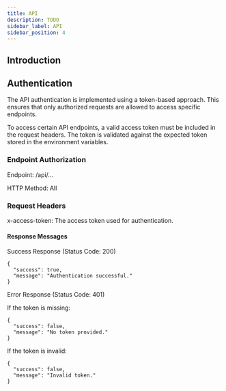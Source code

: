 ```yaml
---
title: API
description: TODO
sidebar_label: API
sidebar_position: 4
---
```


## Introduction

## Authentication
The API authentication is implemented using a token-based approach. This ensures that only authorized requests are allowed to access specific endpoints.

To access certain API endpoints, a valid access token must be included in the request headers. The token is validated against the expected token stored in the environment variables.

### Endpoint Authorization
Endpoint: /api/...

HTTP Method: All

### Request Headers
x-access-token: The access token used for authentication.

#### Response Messages
Success Response (Status Code: 200)

```
{
  "success": true,
  "message": "Authentication successful."
}
```

Error Response (Status Code: 401)

If the token is missing:
```
{
  "success": false,
  "message": "No token provided."
}
```

If the token is invalid:
```
{
  "success": false,
  "message": "Invalid token."
}
```
